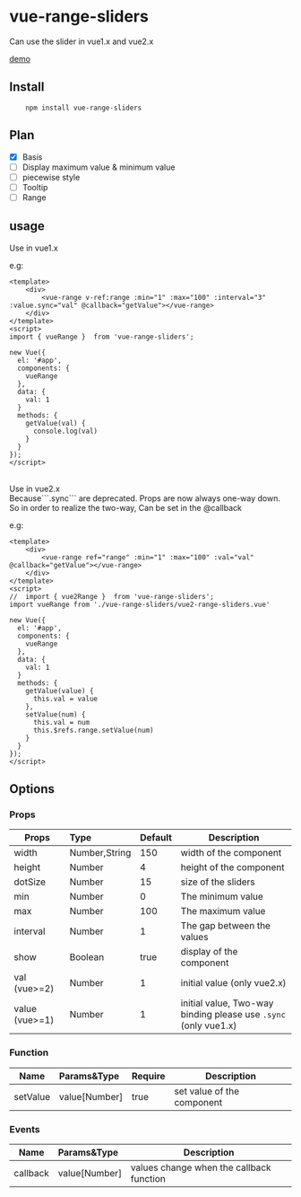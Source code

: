 # vue-range-sliders
Can use the slider in vue1.x and  vue2.x

[demo](https://nightcatsama.github.io/vue-range-sliders/example/)

## Install
```
    npm install vue-range-sliders
```

## Plan

- [x] Basis
- [ ] Display maximum value & minimum value 
- [ ] piecewise style
- [ ] Tooltip
- [ ] Range

## usage
Use in vue1.x

e.g:
```
<template>
    <div>
        <vue-range v-ref:range :min="1" :max="100" :interval="3" :value.sync="val" @callback="getValue"></vue-range>
    </div>
</template>
<script>
import { vueRange }  from 'vue-range-sliders';

new Vue({
  el: '#app',
  components: {
    vueRange
  },
  data: {
    val: 1
  }
  methods: {
    getValue(val) {
      console.log(val)
    }
  }
});
</script>
```
<br>
Use in vue2.x 
<br>Because```.sync``` are deprecated. Props are now always one-way down. So in order to realize the two-way, Can be set in the @callback 

e.g:
```
<template>
    <div>
        <vue-range ref="range" :min="1" :max="100" :val="val" @callback="getValue"></vue-range>
    </div>
</template>
<script>
//  import { vue2Range }  from 'vue-range-sliders';
import vueRange from './vue-range-sliders/vue2-range-sliders.vue'

new Vue({
  el: '#app',
  components: {
    vueRange
  },
  data: {
    val: 1
  }
  methods: {
    getValue(value) {
      this.val = value
    },
    setValue(num) {
      this.val = num
      this.$refs.range.setValue(num)
    }
  }
});
</script>
```

## Options

### Props
| Props       | Type          | Default  | Description  |
| ----------- |:--------------| ---------|--------------|
| width       | Number,String | 150      | width of the component |
| height      | Number        | 4        | height of the component |
| dotSize     | Number        | 15       | size of the sliders |
| min         | Number        | 0        | The minimum value   |
| max         | Number        | 100      | The maximum value   |
| interval    | Number        | 1        | The gap between the values |
| show        | Boolean       | true     | display of the component |
| val (vue>=2)| Number        | 1        | initial value (only vue2.x)|
| value (vue>=1)| Number      | 1        | initial value, Two-way binding please use ```.sync``` (only vue1.x)|

### Function
| Name        | Params&Type   | Require  | Description  |
| ----------- |:--------------| ---------|--------------|
| setValue    | value[Number] | true     | set value of the component |

### Events
| Name        | Params&Type   | Description  |
| ----------- |:--------------|--------------|
| callback    | value[Number] | values change when the callback function |
